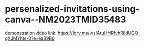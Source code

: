 # persenalized-invitations-using-canva--NM2023TMID35483

demonstration video link: https://1drv.ms/v/s!AruHMRfvhRiIdUQO-gXJMYhts-0?e=eaB9B0
